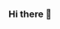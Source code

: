 ### Hi there 👋

<!--
**jxnu-liguobin/jxnu-liguobin** is a ✨ _special_ ✨ repository because its `README.md` (this file) appears on your GitHub profile.

<h3 align="center">Hi there 👋 ! I'm 梦境迷离</h3>
<p align="center">
  <a href="https://dreamylost.cn">Website</a> •
</p>

<p align="center"> 
    !!! 🚧 Under Construction 🚧 !!!
</p>

### Open Source Contributions

Please check out this [markdown](contributions.md#open-source-contributions).


<!--
**jiminhsieh/jiminhsieh** is a ✨ _special_ ✨ repository because its `README.md` (this file) appears on your GitHub profile.

Here are some ideas to get you started:

- 🔭 I’m currently working on ...
- 🌱 I’m currently learning ...
- 👯 I’m looking to collaborate on ...
- 🤔 I’m looking for help with ...
- 💬 Ask me about ...
- 📫 How to reach me: ...
- 😄 Pronouns: ...
- ⚡ Fun fact: ...
-->
